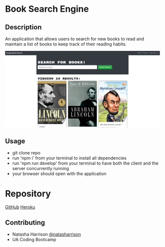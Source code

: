 # Book Search Engine

## Description 
An application that allows users to search for new books to read and maintain a list of books to keep track of their reading habits. 

![screenshot](client\public\screenshot.JPG)

## Usage
- git clone repo
- run 'npm i' from your terminal to install all dependencies 
- run 'npm run develop' from your terminal to have both the client and the server concurrently running 
- your browser should open with the application 

# Repository 
[GitHub](https://github.com/natasharrison/book-search.git)
[Heroku](https://mysterious-river-47168.herokuapp.com)

## Contributing
- Natasha Harrison [@natasharrison](https://github.com/natasharrison)
- UA Coding Bootcamp